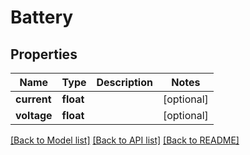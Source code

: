 # Battery

## Properties
Name | Type | Description | Notes
------------ | ------------- | ------------- | -------------
**current** | **float** |  | [optional] 
**voltage** | **float** |  | [optional] 

[[Back to Model list]](../README.md#documentation-for-models) [[Back to API list]](../README.md#documentation-for-api-endpoints) [[Back to README]](../README.md)


